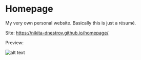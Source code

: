# Homepage
My very own personal website. Basically this is just a résumé.

Site: https://nikita-dnestrov.github.io/homepage/

Preview:

![alt text](https://i.ibb.co/Xs7PSVK/R-sum-2021-05-04-02-30-43.png)
